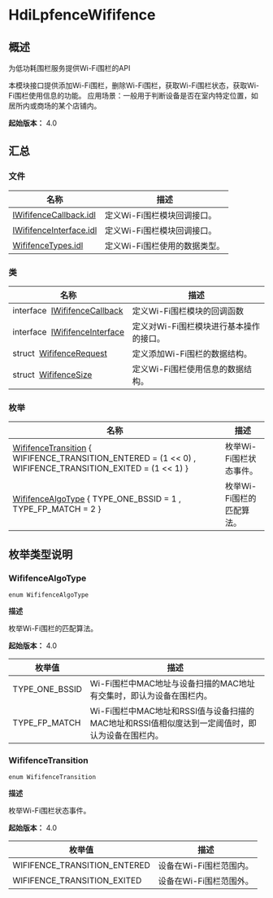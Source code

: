 # HdiLpfenceWififence


## 概述

为低功耗围栏服务提供Wi-Fi围栏的API

本模块接口提供添加Wi-Fi围栏，删除Wi-Fi围栏，获取Wi-Fi围栏状态，获取Wi-Fi围栏使用信息的功能。 应用场景：一般用于判断设备是否在室内特定位置，如居所内或商场的某个店铺内。

**起始版本：** 4.0


## 汇总


### 文件

| 名称 | 描述 | 
| -------- | -------- |
| [IWififenceCallback.idl](_i_wififence_callback_8idl.md) | 定义Wi-Fi围栏模块回调接口。 | 
| [IWififenceInterface.idl](_i_wififence_interface_8idl.md) | 定义Wi-Fi围栏模块回调接口。 | 
| [WififenceTypes.idl](_wififence_types_8idl.md) | 定义Wi-Fi围栏使用的数据类型。 | 


### 类

| 名称 | 描述 | 
| -------- | -------- |
| interface&nbsp;&nbsp;[IWififenceCallback](interface_i_wififence_callback.md) | 定义Wi-Fi围栏模块的回调函数 | 
| interface&nbsp;&nbsp;[IWififenceInterface](interface_i_wififence_interface.md) | 定义对Wi-Fi围栏模块进行基本操作的接口。 | 
| struct&nbsp;&nbsp;[WififenceRequest](_wififence_request.md) | 定义添加Wi-Fi围栏的数据结构。 | 
| struct&nbsp;&nbsp;[WififenceSize](_wififence_size.md) | 定义Wi-Fi围栏使用信息的数据结构。 | 


### 枚举

| 名称 | 描述 | 
| -------- | -------- |
| [WififenceTransition](#wififencetransition) { WIFIFENCE_TRANSITION_ENTERED = (1 &lt;&lt; 0) , WIFIFENCE_TRANSITION_EXITED = (1 &lt;&lt; 1) } | 枚举Wi-Fi围栏状态事件。 | 
| [WififenceAlgoType](#wififencealgotype) { TYPE_ONE_BSSID = 1 , TYPE_FP_MATCH = 2 } | 枚举Wi-Fi围栏的匹配算法。 | 


## 枚举类型说明


### WififenceAlgoType

```
enum WififenceAlgoType
```

**描述**

枚举Wi-Fi围栏的匹配算法。

**起始版本：** 4.0

| 枚举值 | 描述 | 
| -------- | -------- |
| TYPE_ONE_BSSID | Wi-Fi围栏中MAC地址与设备扫描的MAC地址有交集时，即认为设备在围栏内。 | 
| TYPE_FP_MATCH | Wi-Fi围栏中MAC地址和RSSI值与设备扫描的MAC地址和RSSI值相似度达到一定阈值时，即认为设备在围栏内。 | 


### WififenceTransition

```
enum WififenceTransition
```

**描述**

枚举Wi-Fi围栏状态事件。

**起始版本：** 4.0

| 枚举值 | 描述 | 
| -------- | -------- |
| WIFIFENCE_TRANSITION_ENTERED | 设备在Wi-Fi围栏范围内。 | 
| WIFIFENCE_TRANSITION_EXITED | 设备在Wi-Fi围栏范围外。 | 
